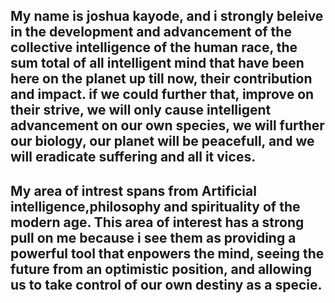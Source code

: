 ## My name is joshua kayode, and i strongly beleive in the development and advancement of the collective intelligence of the human race, the sum total of all intelligent mind that have been here on the planet up till now, their contribution and impact. if we could further that, improve on their strive, we will only cause intelligent advancement on our own species, we will further our biology, our planet will be peacefull, and we will eradicate suffering and all it vices.

## My area of intrest spans from Artificial intelligence,philosophy and spirituality of the modern age. This area of interest has a strong pull on me because i see them as providing a powerful tool that enpowers the mind, seeing the future from an optimistic position, and allowing us to take control of our own destiny as a specie.
